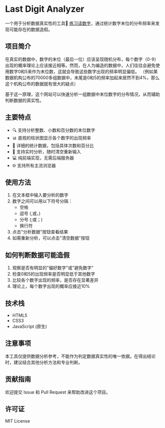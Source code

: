 # Last Digit Analyzer

一个用于分析数据真实性的工具🔗 [练习读数字](https://zainzeen.github.io/last-digit-analyzer/)，通过统计数字末位的分布频率来发现可能存在的数据造假。

## 项目简介

在真实的数据中，数字的末位（最后一位）应该呈现随机分布，每个数字（0-9）出现的概率理论上应该接近相等。然而，在人为编造的数据中，人们往往会避免使用数字0和5来作为末位数，这就会导致这些数字出现的频率明显偏低。
（例如某数据机构公布的70000多组数据中，末尾是0和5的频率加起来居然不到4%，那么这个机构公布的数据就有很大的疑点）

基于这一原理，这个网站可以快速分析一组数据中末位数字的分布情况，从而辅助判断数据的真实性。

## 主要特点

- 🔍 支持分析整数、小数和百分数的末位数字
- 📊 直观的柱状图显示各个数字的出现频率
- 📝 详细的统计数据，包括具体次数和百分比
- 🔄 支持实时分析，随时清空重新输入
- 💻 纯前端实现，无需后端服务器
- 🌐 支持所有主流浏览器

## 使用方法

1. 在文本框中输入要分析的数字
2. 数字之间可以用以下符号分隔：
   - 空格
   - 逗号 (,或，)
   - 分号 (;或；)
   - 换行符
3. 点击"分析数据"按钮查看结果
4. 如需重新分析，可以点击"清空数据"按钮

## 如何判断数据可能造假

1. 观察是否有明显的"偏好数字"或"避免数字"
2. 检查0和5的出现频率是否明显低于其他数字
3. 比较各个数字出现的频率，是否存在显著差异
4. 理论上，每个数字出现的概率应接近10%

## 技术栈

- HTML5
- CSS3
- JavaScript (原生)

## 注意事项

本工具仅提供数据分析参考，不能作为判定数据真实性的唯一依据。在得出结论时，建议结合其他分析方法和专业判断。

## 贡献指南

欢迎提交 Issue 和 Pull Request 来帮助改进这个项目。

## 许可证

MIT License
